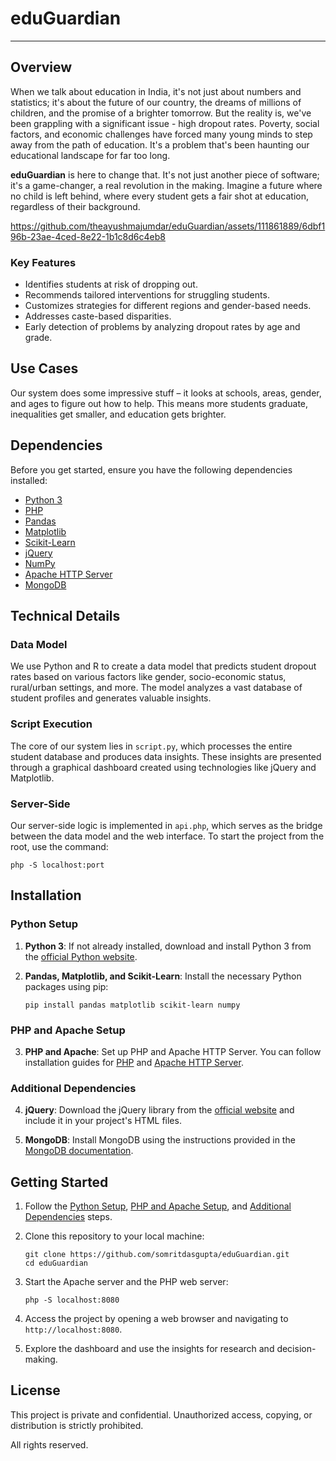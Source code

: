 # eduGuardian

---

## Overview

When we talk about education in India, it's not just about numbers and statistics; it's about the future of our country, the dreams of millions of children, and the promise of a brighter tomorrow. But the reality is, we've been grappling with a significant issue - high dropout rates. Poverty, social factors, and economic challenges have forced many young minds to step away from the path of education. It's a problem that's been haunting our educational landscape for far too long.

**eduGuardian** is here to change that. It's not just another piece of software; it's a game-changer, a real revolution in the making. Imagine a future where no child is left behind, where every student gets a fair shot at education, regardless of their background.


https://github.com/theayushmajumdar/eduGuardian/assets/111861889/6dbf196b-23ae-4ced-8e22-1b1c8d6c4eb8

### Key Features

- Identifies students at risk of dropping out.
- Recommends tailored interventions for struggling students.
- Customizes strategies for different regions and gender-based needs.
- Addresses caste-based disparities.
- Early detection of problems by analyzing dropout rates by age and grade.

## Use Cases

Our system does some impressive stuff – it looks at schools, areas, gender, and ages to figure out how to help. This means more students graduate, inequalities get smaller, and education gets brighter.

## Dependencies

Before you get started, ensure you have the following dependencies installed:

- [Python 3](https://www.python.org/downloads/)
- [PHP](https://www.php.net/manual/en/install.php)
- [Pandas](https://pandas.pydata.org/pandas-docs/stable/getting_started/install.html)
- [Matplotlib](https://matplotlib.org/stable/users/installing.html)
- [Scikit-Learn](https://scikit-learn.org/stable/install.html)
- [jQuery](https://jquery.com/download/)
- [NumPy](https://numpy.org/install/)
- [Apache HTTP Server](https://httpd.apache.org/download.cgi)
- [MongoDB](https://www.mongodb.com/try/download/community)

## Technical Details

### Data Model

We use Python and R to create a data model that predicts student dropout rates based on various factors like gender, socio-economic status, rural/urban settings, and more. The model analyzes a vast database of student profiles and generates valuable insights.

### Script Execution

The core of our system lies in `script.py`, which processes the entire student database and produces data insights. These insights are presented through a graphical dashboard created using technologies like jQuery and Matplotlib.

### Server-Side

Our server-side logic is implemented in `api.php`, which serves as the bridge between the data model and the web interface. To start the project from the root, use the command:

```shell
php -S localhost:port
```

## Installation

### Python Setup

1. **Python 3**: If not already installed, download and install Python 3 from the [official Python website](https://www.python.org/downloads/).

2. **Pandas, Matplotlib, and Scikit-Learn**: Install the necessary Python packages using pip:

   ```shell
   pip install pandas matplotlib scikit-learn numpy
   ```

### PHP and Apache Setup

3. **PHP and Apache**: Set up PHP and Apache HTTP Server. You can follow installation guides for [PHP](https://www.php.net/manual/en/install.php) and [Apache HTTP Server](https://httpd.apache.org/download.cgi).

### Additional Dependencies

4. **jQuery**: Download the jQuery library from the [official website](https://jquery.com/download/) and include it in your project's HTML files.

5. **MongoDB**: Install MongoDB using the instructions provided in the [MongoDB documentation](https://www.mongodb.com/try/download/community).

## Getting Started

1. Follow the [Python Setup](#python-setup), [PHP and Apache Setup](#php-and-apache-setup), and [Additional Dependencies](#additional-dependencies) steps.

2. Clone this repository to your local machine:

   ```shell
   git clone https://github.com/somritdasgupta/eduGuardian.git
   cd eduGuardian
   ```

3. Start the Apache server and the PHP web server:

   ```shell
   php -S localhost:8080
   ```

4. Access the project by opening a web browser and navigating to `http://localhost:8080`.

5. Explore the dashboard and use the insights for research and decision-making.

## License
This project is private and confidential. Unauthorized access, copying, or distribution is strictly prohibited.

All rights reserved.




